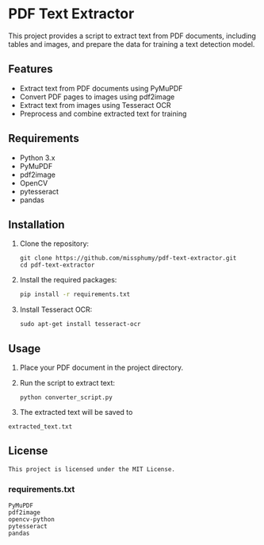 # PDF Text Extractor

This project provides a script to extract text from PDF documents, including tables and images, and prepare the data for training a text detection model.

## Features
- Extract text from PDF documents using PyMuPDF
- Convert PDF pages to images using pdf2image
- Extract text from images using Tesseract OCR
- Preprocess and combine extracted text for training

## Requirements
- Python 3.x
- PyMuPDF
- pdf2image
- OpenCV
- pytesseract
- pandas

## Installation
1. Clone the repository:
   ```
   git clone https://github.com/missphumy/pdf-text-extractor.git
   cd pdf-text-extractor
   ```

2. Install the required packages:
   ```sh
   pip install -r requirements.txt
   ```

3. Install Tesseract OCR:
   ```
   sudo apt-get install tesseract-ocr
   ```

## Usage
1. Place your PDF document in the project directory.
2. Run the script to extract text:
   ```
   python converter_script.py
   ```

3. The extracted text will be saved to 
```
extracted_text.txt
```

## License
```
This project is licensed under the MIT License.
```

### requirements.txt

```
PyMuPDF
pdf2image
opencv-python
pytesseract
pandas
